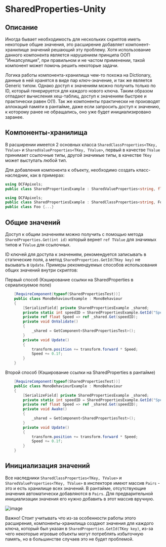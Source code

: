 # SharedProperties-Unity

## Описание

Иногда бывает необходимость для нескольких скриптов иметь некоторые общие значения, это расширение добавляет компонент-хранилище значений решающий эту проблему. Хотя использование данного компонента является нарушением принципа ООП "Инкапсуляция", при правильном и не частом применении, такой компонент может помочь решить некоторые задачи.

Логика работы компонента-хранилища чем-то похожа на Dictionary, данные в ней хранятся в виде пар ключ-значение, и так же является Generic типом. Однако доступ к значениям можно получить только по ID, который генерируется для каждого нового ключа. Таким образом отпадают вычисления хеш-таблиц, доступ к значениям быстрее и практически равен O(1). Так же компоненты практически не производят аллокаций памяти в рантайме, даже если запросить доступ к значению, к которому ранее не обращались, оно уже будет инициализировано заранее.

## Компоненты-хранилища
В расширении имеется 2 основных класса `SharedClassProperties<TKey, TValue>` и `SharedValueProperties<TKey, TValue>`, первый в качестве `TValue` принимает ссылочные типы, другой значимые типы, в качестве `TKey` может выступать любой тип.

Для добавления компонента к объекту, необходимо создать класс-наследник, как в примерах:
```C# 
using DCFApixels;
public class SharedPropertiesExample : SharedValueProperties<string, float> { }
```
```C# 
using DCFApixels;
public class SharedPropertiesExample : SharedClassProperties<string, Foo> { }
public class Foo {...}
```
## Общие значений
Доступ к общим значениям можно получить с помощью метода `SharedProperties.Get(int id)` который вернет `ref TValue` для значимых типов и `TValue` для ссылочных.

ID ключей для доступа к значениям, рекомендуется записывать в статические поля, а метод `SharedProperties.GetId(TKey key)` не вызывать в `Update`. Примеры рекомендуемых способов использования общих значений внутри скриптов:

Первый способ (Кэширование ссылки на SharedProperties в сериализуемое поле)
```C# 
    [RequireComponent(typeof(SharedPropertiesTest))]
    public class MonoBehaviourExample : MonoBehaviour
    {
        [SerializeField] private SharedPropertiesExample _shared;
        private static int speedID = SharedPropertiesExample.GetId("Speed");
        private ref float Speed => ref _shared.Get(speedID);
        private void OnValidate()
        {
            _shared = GetComponent<SharedPropertiesTest>();
        }
        private void Update()
        {
            transform.position += transform.forward * Speed;
            Speed += 0.1f;
        }
    }
```
Второй способ (Кэширование ссылки на SharedProperties в рантайме)
```C# 
    [RequireComponent(typeof(SharedPropertiesTest))]
    public class MonoBehaviourExample : MonoBehaviour
    {
        [SerializeField] private SharedPropertiesExample _shared;
        private static int speedID = SharedPropertiesExample.GetId("Speed");
        private ref float Speed => ref _shared.Get(speedID);
        private void Awake()
        {
            _shared = GetComponent<SharedPropertiesTest>();
        }
        private void Update()
        {
            transform.position += transform.forward * Speed;
            Speed += 0.1f;
        }
    }
```

## Инициализация значений

Все наследники `SharedClassProperties<TKey, TValue>` и `SharedValueProperties<TKey, TValue>` в инспекторе имеют массив `Pairs` - это и есть хранилище всех значений. В рантайме, отсутствующие значения автоматически добавляются в `Pairs`. Для предварительной инициализации значения его нужно добавить в этот массив вручную.

![image](https://user-images.githubusercontent.com/99481254/192299767-0e286cb2-93ec-428b-b98a-1b250e7797b3.png)

Важно! Стоит учитывать что из-за особенности работы этого расширения, компоненты-хранилища создают значения для каждого ключа, который был указан в `SharedProperties.GetId(TKey key)`, из-за чего некоторые игровые объекты могут потреблять избыточную память, но в большинстве случаев это не будет проблемой.
